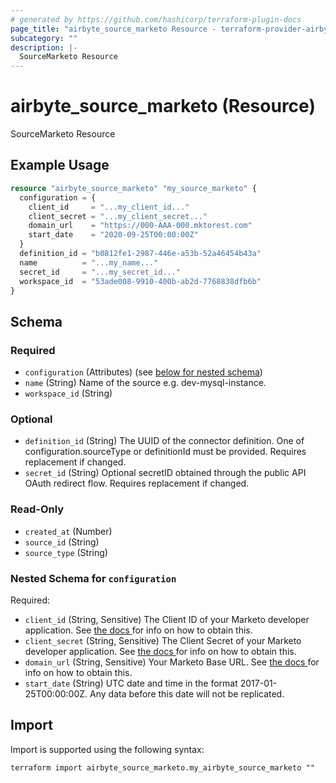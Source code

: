 ```yaml
---
# generated by https://github.com/hashicorp/terraform-plugin-docs
page_title: "airbyte_source_marketo Resource - terraform-provider-airbyte"
subcategory: ""
description: |-
  SourceMarketo Resource
---
```


# airbyte_source_marketo (Resource)

SourceMarketo Resource

## Example Usage

```terraform
resource "airbyte_source_marketo" "my_source_marketo" {
  configuration = {
    client_id     = "...my_client_id..."
    client_secret = "...my_client_secret..."
    domain_url    = "https://000-AAA-000.mktorest.com"
    start_date    = "2020-09-25T00:00:00Z"
  }
  definition_id = "b0812fe1-2987-446e-a53b-52a46454b43a"
  name          = "...my_name..."
  secret_id     = "...my_secret_id..."
  workspace_id  = "53ade008-9910-400b-ab2d-7768838dfb6b"
}
```

<!-- schema generated by tfplugindocs -->
## Schema

### Required

- `configuration` (Attributes) (see [below for nested schema](#nestedatt--configuration))
- `name` (String) Name of the source e.g. dev-mysql-instance.
- `workspace_id` (String)

### Optional

- `definition_id` (String) The UUID of the connector definition. One of configuration.sourceType or definitionId must be provided. Requires replacement if changed.
- `secret_id` (String) Optional secretID obtained through the public API OAuth redirect flow. Requires replacement if changed.

### Read-Only

- `created_at` (Number)
- `source_id` (String)
- `source_type` (String)

<a id="nestedatt--configuration"></a>
### Nested Schema for `configuration`

Required:

- `client_id` (String, Sensitive) The Client ID of your Marketo developer application. See <a href="https://docs.airbyte.com/integrations/sources/marketo"> the docs </a> for info on how to obtain this.
- `client_secret` (String, Sensitive) The Client Secret of your Marketo developer application. See <a href="https://docs.airbyte.com/integrations/sources/marketo"> the docs </a> for info on how to obtain this.
- `domain_url` (String, Sensitive) Your Marketo Base URL. See <a href="https://docs.airbyte.com/integrations/sources/marketo"> the docs </a> for info on how to obtain this.
- `start_date` (String) UTC date and time in the format 2017-01-25T00:00:00Z. Any data before this date will not be replicated.

## Import

Import is supported using the following syntax:

```shell
terraform import airbyte_source_marketo.my_airbyte_source_marketo ""
```
